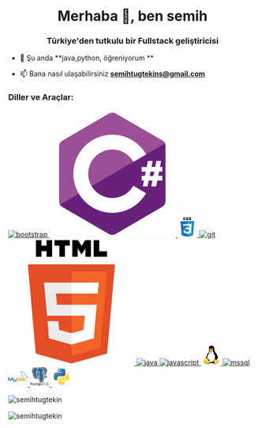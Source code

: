 <h1 align="center">Merhaba 👋, ben semih</h1>
<h3 align="center">Türkiye'den tutkulu bir Fullstack geliştiricisi</h3>

- 🌱 Şu anda **java,python, öğreniyorum **

- 📫 Bana nasıl ulaşabilirsiniz **semihtugtekins@gmail.com**

<h3 align=" left">Diller ve Araçlar:</h3>
<p align = "left"> <a href = "https://getbootstrap.com" target = "_blank" rel = "noreferrer"> <img src = "https://raw.githubusercontent.com/devicons/devicon /master/icons/bootstrap/bootstrap-plain-wordmark.svg" alt = "bootstrap" width = "40" height = "40"/> </a> <a href = "https://www.w3schools.com /cs/" target = "_blank" rel = "noreferrer"> <img src = "https://raw.githubusercontent.com/devicons/devicon/master/icons/csharp/csharp-original.svg" alt = "csharp " genişlik = "40" yükseklik = "40"/> </a> <a href = "https://www.w3schools.com/css/" target = "_blank" rel = "noreferrer"> <img src= "https://raw.githubusercontent.com/devicons/devicon/master/icons/css3/css3-original-wordmark.svg" alt = "css3" width = "40" height = "40"/> </a> <a href = "https://git-scm.com/" target = "_blank" rel = "noreferrer"> <img src = "https://www.vectorlogo.zone/logos/git-scm/git- scm-icon.svg" alt = "git" width = "40" height = "40"/> </a> <a href = "https://www.w3.org/html/" target = "_blank" rel = "noreferrer"> <img src = "https://raw.githubusercontent.com/devicons/devicon/master/icons/html5/html5-original-wordmark.svg" alt = "html5" genişlik = "40" yükseklik ="40"/> </a> <a href = "https://www.java.com" target = "_blank" rel = "noreferrer"> <img src = "https://raw.githubusercontent.com /devicons/devicon/master/icons/java/java-original.svg" alt = "java" width = "40" height = "40"/> </a> <a href = "https://developer.mozilla .org/en-US/docs/Web/JavaScript" target = "_blank" rel = "noreferrer"> <img src = "https://raw.githubusercontent.com/devicons/devicon/master/icons/javascript/javascript -original.svg" alt = "javascript" width = "40" height = "40"/> </a> <a href = "https://www.linux.org/" target = "_blank" rel = " noreferrer"> <img src = "https://raw.githubusercontent.com/devicons/devicon/master/icons/linux/linux-original.svg" alt = "linux" width = "40" height = "40"/ > </a> <a href = "https://www.microsoft.com/en-us/sql-server" target = "_blank" rel = "noreferrer"> <img src = "https://www. svgrepo.com/show/303229/microsoft-sql-server-logo.svg" alt = "mssql" width = "40" height = "40"/> </a> <a href = "https://www.mysql.com/" target = "_blank" rel = "noreferrer"> <img src = "https://raw.githubusercontent.com/devicons/devicon/master/icons/mysql/mysql-original-wordmark.svg" alt = "mysql" width = "40" height = "40"/> </a> <a href = "https://www.postgresql.org" target = "_blank" rel = "noreferrer"> <img src = "https://raw.githubusercontent.com/devicons/devicon/master /icons/postgresql/postgresql-original-wordmark.svg" alt = "postgresql" width = "40" height = "40"/> </a> <a href = "https://www.python.org" hedefi ="_blank" rel = "noreferrer"> <img src = "https://raw.githubusercontent.com/devicons/devicon/master/icons/python/python-original.svg" alt = "python" width = "40 " yükseklik = "40"/> </a> </p>

<p> <img align = "center" src = "https://github-readme-stats.vercel.app/api?username=semihtugtekin&show_icons=true&locale=en" alt = "semihtugtekin" /></p>

<p><img align = "center" src = "https://github-readme-streak-stats.herokuapp.com/?user=semihtugtekin&" alt = "semihtugtekin" /></p>
